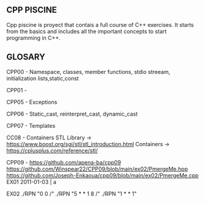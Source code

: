 ## CPP PISCINE ##
Cpp piscine is proyect that contais a full course of C++ exercises.
It starts from the basics and includes all the important concepts to start programming in C++.

## GLOSARY ##
CPP00 - Namespace, classes, member functions, stdio streeam, initialization lists,static,const

CPP01 - 

CPP05 - Exceptions

CPP06 - Static_cast, reinterpret_cast, dynamic_cast

CPP07 - Templates

CC08 - Containers
STL Library -> https://www.boost.org/sgi/stl/stl_introduction.html
Containers -> https://cplusplus.com/reference/stl/

CPP09 - https://github.com/apena-ba/cpp09
        https://github.com/Winspear22/CPP09/blob/main/ex02/PmergeMe.hpp
        https://github.com/Joseph-Enkaoua/cpp09/blob/main/ex02/PmergeMe.cpp
EX01
         2011-01-03 | a

EX02
        ./RPN "0 0 /"
        ./RPN "5 * * 1 8 /"
        ./RPN "1 * * 1"